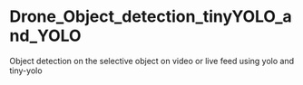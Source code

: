 # Drone_Object_detection_tinyYOLO_and_YOLO
Object detection on the selective object on video or live feed using yolo and tiny-yolo 
